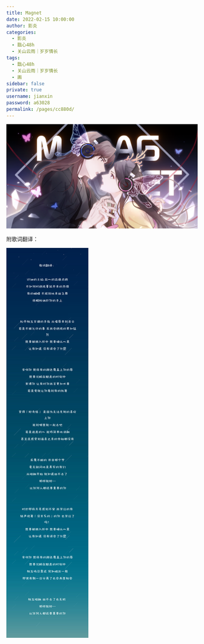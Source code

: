 ```yaml
---
title: Magnet
date: 2022-02-15 10:00:00
author: 影炎
categories: 
  - 影炎
  - 戬心48h
  - 关山云雨｜岁岁情长
tags: 
  - 戬心48h
  - 关山云雨｜岁岁情长
  - 画
sidebar: false
private: true
username: jianxin
password: a63028
permalink: /pages/cc880d/
---
```


![Magnet-磁石](/img/yingyan/Magnet-磁石.png)

附歌词翻译：

![Magnet-歌词](/img/yingyan/Magnet-歌词.jpg)
